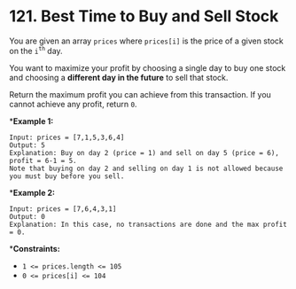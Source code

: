 # 121. Best Time to Buy and Sell Stock

You are given an array `prices` where `prices[i]` is the price of a given stock on the `i`<sup>`th`</sup> day.

You want to maximize your profit by choosing a single day to buy one stock and choosing a **different day in the future** to sell that stock.

Return the maximum profit you can achieve from this transaction. If you cannot achieve any profit, return `0`.

 

***Example 1:**
```
Input: prices = [7,1,5,3,6,4]
Output: 5
Explanation: Buy on day 2 (price = 1) and sell on day 5 (price = 6), profit = 6-1 = 5.
Note that buying on day 2 and selling on day 1 is not allowed because you must buy before you sell.
```

***Example 2:**
```
Input: prices = [7,6,4,3,1]
Output: 0
Explanation: In this case, no transactions are done and the max profit = 0.
```
 
***Constraints:**

- `1 <= prices.length <= 105`
- `0 <= prices[i] <= 104`